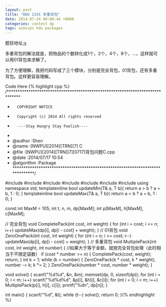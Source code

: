 ```yaml
---
layout: post
title: "HDU 2191 多重背包"
date: 2014-07-24 00:09:44 +0800
categories: contest dp
tags: acmicpc hdu packages
---
```

题目地址<a title="HDU 2191" href="http://acm.hdu.edu.cn/showproblem.php?pid=2191" target="_blank">-></a>

多重背包的解法就是，把物品的个数转化成1个，2个，4个，8个，...，这样就可以用01背包来求解了。

为了方便理解，我把代码写成了三个模块，分别是完全背包，01背包，还有多重背包。这样更容易理解。

Code Here
{% highlight cpp %}
/******************************************************************************
*       COPYRIGHT NOTICE
*       Copyright (c) 2014 All rights reserved
*       ----Stay Hungry Stay Foolish----
*
* @author		:Shen
* @name         :[NWPU][2014][TRN][7] C
* @file         :[NWPU][2014][TRN][7][0717]背包问题C.cpp
* @date         :2014/07/17 10:54
* @algorithm    :Package
******************************************************************************/

#include <cmath>
#include <cstdio>
#include <string>
#include <cstring>
#include <iomanip>
#include <iostream>
#include <algorithm>
using namespace std;
template<class T>inline bool updateMin(T& a, T b){ return a > b ? a = b, 1 : 0; }
template<class T>inline bool updateMax(T& a, T b){ return a < b ? a = b, 1 : 0; }

const int MaxM = 105;
int t, n, m, dp[MaxM];
int p[MaxM], h[MaxM], c[MaxM];

// 完全背包
void CompletePack(int cost, int weight)
{
    for (int i = cost; i <= n; i++)
        updateMax(dp[i], dp[i - cost] + weight);
}
// 01背包
void ZeroOnePack(int cost, int weight)
{
    for (int i = n; i >= cost; i--)
        updateMax(dp[i], dp[i - cost] + weight);
}
// 多重背包
void MultiplePack(int cost, int weight, int number)
{
    //如果大于等于金额，就按完全背包处理（此时相当于不限定袋数）
    if (cost * number >= n) { CompletePack(cost, weight); return; }
    int k = 1;
    while (k < number)
    {
        ZeroOnePack(k * cost, k * weight);
        number -= k; k *= 2;
    }
    ZeroOnePack(number * cost, number * weight);
}

void solve()
{
    scanf("%d%d", &n, &m);
    memset(dp, 0, sizeof(dp));
    for (int i = 0; i < m; i++) scanf("%d%d%d", &p[i], &h[i], &c[i]);
    for (int i = 0; i < m; i++) MultiplePack(p[i], h[i], c[i]);
    printf("%dn", dp[n]);
}

int main()
{
	scanf("%d", &t);
	while (t--) solve();
	return 0;
}{% endhighlight %}
